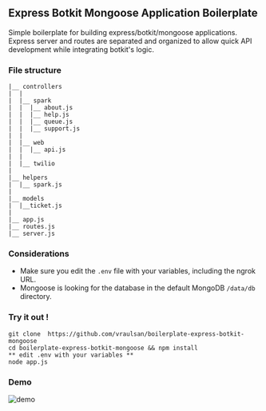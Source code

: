 ## Express Botkit Mongoose Application Boilerplate
Simple boilerplate for building express/botkit/mongoose applications.
Express server and routes are separated and organized to allow quick API development while integrating botkit's logic.

### File structure
```
|__ controllers
|  |
|  |__ spark
|  |  |__ about.js
|  |  |__ help.js
|  |  |__ queue.js
|  |  |__ support.js
|  |
|  |__ web
|  |  |__ api.js
|  |
|  |__ twilio
|
|__ helpers
|  |__ spark.js
|
|__ models
|  |__ticket.js
|
|__ app.js
|__ routes.js
|__ server.js
```

### Considerations
- Make sure you edit the `.env` file with your variables, including the ngrok URL.
- Mongoose is looking for the database in the default MongoDB `/data/db` directory.

### Try it out !
```
git clone  https://github.com/vraulsan/boilerplate-express-botkit-mongoose
cd boilerplate-express-botkit-mongoose && npm install
** edit .env with your variables **
node app.js
```

### Demo

![demo](https://i.imgur.com/KJ0Z1gi.gif)

